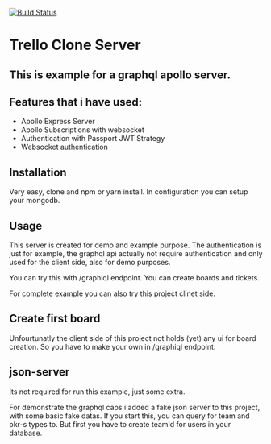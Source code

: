[![Build Status](https://travis-ci.org/devmetal/graphql-trello-clone-server.svg?branch=master)](https://travis-ci.org/devmetal/graphql-trello-clone-server)

# Trello Clone Server

## This is example for a graphql apollo server.

## Features that i have used:

  * Apollo Express Server
  * Apollo Subscriptions with websocket
  * Authentication with Passport JWT Strategy
  * Websocket authentication

## Installation

Very easy, clone and npm or yarn install. In configuration you can setup your mongodb.

## Usage

This server is created for demo and example purpose.
The authentication is just for example, the graphql api actually not require authentication and only used for the client side, also for demo purposes.

You can try this with /graphiql endpoint. You can create boards and tickets.

For complete example you can also try this project clinet side.

## Create first board

Unfourtunatly the client side of this project not holds (yet) any ui for board creation. So you have to make your own in /graphiql endpoint.

## json-server

Its not required for run this example, just some extra.

For demonstrate the graphql caps i added a fake json server to this project, with some basic fake datas. If you start this, you can query for team and okr-s types to. But first you have to create teamId for users in your database.

